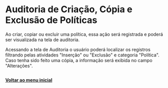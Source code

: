 # Auditoria de Criação, Cópia e Exclusão de Políticas

Ao criar, copiar ou excluir uma política, essa ação será registrada e poderá ser visualizada na tela de auditoria.

Acessando a tela de Auditoria o usuário poderá localizar os registros filtrando pelas atividades "Inserção" ou "Exclusão" e categoria "Política".\
Caso tenha sido feito uma cópia, a informação será exibida no campo "Alterações".

<figure><img src="https://lh7-us.googleusercontent.com/haZWk2_OXItOo3SWbtA22FVZcb03gq0FmmCVWQPgsW0m01F2tre8s0cW0TpprO7gyBSIV-KefBBE-kp2xfqVF3JprtqYVVcRRjfmAWeUkISXpCatbpcqZfBpivZ0_duOecE2elkRPpdnqHyd0EFr53DpqQ=s2048" alt=""><figcaption></figcaption></figure>

[**Voltar ao menu inicial** ](./)
